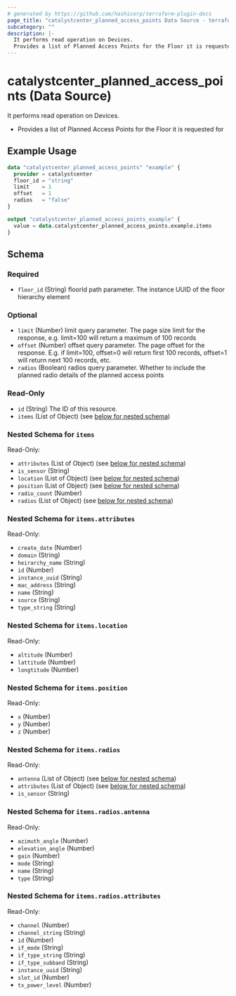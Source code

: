 ```yaml
---
# generated by https://github.com/hashicorp/terraform-plugin-docs
page_title: "catalystcenter_planned_access_points Data Source - terraform-provider-catalystcenter"
subcategory: ""
description: |-
  It performs read operation on Devices.
  Provides a list of Planned Access Points for the Floor it is requested for
---
```


# catalystcenter_planned_access_points (Data Source)

It performs read operation on Devices.

- Provides a list of Planned Access Points for the Floor it is requested for

## Example Usage

```terraform
data "catalystcenter_planned_access_points" "example" {
  provider = catalystcenter
  floor_id = "string"
  limit    = 1
  offset   = 1
  radios   = "false"
}

output "catalystcenter_planned_access_points_example" {
  value = data.catalystcenter_planned_access_points.example.items
}
```

<!-- schema generated by tfplugindocs -->
## Schema

### Required

- `floor_id` (String) floorId path parameter. The instance UUID of the floor hierarchy element

### Optional

- `limit` (Number) limit query parameter. The page size limit for the response, e.g. limit=100 will return a maximum of 100 records
- `offset` (Number) offset query parameter. The page offset for the response. E.g. if limit=100, offset=0 will return first 100 records, offset=1 will return next 100 records, etc.
- `radios` (Boolean) radios query parameter. Whether to include the planned radio details of the planned access points

### Read-Only

- `id` (String) The ID of this resource.
- `items` (List of Object) (see [below for nested schema](#nestedatt--items))

<a id="nestedatt--items"></a>
### Nested Schema for `items`

Read-Only:

- `attributes` (List of Object) (see [below for nested schema](#nestedobjatt--items--attributes))
- `is_sensor` (String)
- `location` (List of Object) (see [below for nested schema](#nestedobjatt--items--location))
- `position` (List of Object) (see [below for nested schema](#nestedobjatt--items--position))
- `radio_count` (Number)
- `radios` (List of Object) (see [below for nested schema](#nestedobjatt--items--radios))

<a id="nestedobjatt--items--attributes"></a>
### Nested Schema for `items.attributes`

Read-Only:

- `create_date` (Number)
- `domain` (String)
- `heirarchy_name` (String)
- `id` (Number)
- `instance_uuid` (String)
- `mac_address` (String)
- `name` (String)
- `source` (String)
- `type_string` (String)


<a id="nestedobjatt--items--location"></a>
### Nested Schema for `items.location`

Read-Only:

- `altitude` (Number)
- `lattitude` (Number)
- `longtitude` (Number)


<a id="nestedobjatt--items--position"></a>
### Nested Schema for `items.position`

Read-Only:

- `x` (Number)
- `y` (Number)
- `z` (Number)


<a id="nestedobjatt--items--radios"></a>
### Nested Schema for `items.radios`

Read-Only:

- `antenna` (List of Object) (see [below for nested schema](#nestedobjatt--items--radios--antenna))
- `attributes` (List of Object) (see [below for nested schema](#nestedobjatt--items--radios--attributes))
- `is_sensor` (String)

<a id="nestedobjatt--items--radios--antenna"></a>
### Nested Schema for `items.radios.antenna`

Read-Only:

- `azimuth_angle` (Number)
- `elevation_angle` (Number)
- `gain` (Number)
- `mode` (String)
- `name` (String)
- `type` (String)


<a id="nestedobjatt--items--radios--attributes"></a>
### Nested Schema for `items.radios.attributes`

Read-Only:

- `channel` (Number)
- `channel_string` (String)
- `id` (Number)
- `if_mode` (String)
- `if_type_string` (String)
- `if_type_subband` (String)
- `instance_uuid` (String)
- `slot_id` (Number)
- `tx_power_level` (Number)
